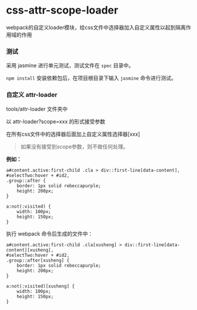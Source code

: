 # css-attr-scope-loader
webpack的自定义loader模块，给css文件中选择器加入自定义属性以起到隔离作用域的作用

### 测试

采用 jasmine 进行单元测试，测试文件在 `spec` 目录中。

`npm install` 安装依赖包后，在项目根目录下输入 `jasmine` 命令进行测试。

### 自定义 attr-loader
tools/attr-loader 文件夹中

以 attr-loader?scope=xxx 的形式接受参数

在所有css文件中的选择器后面加上自定义属性选择器[xxx]

> 如果没有接受到scope参数，则不做任何处理。

**例如：**
```
a#content.active:first-child .cla > div::first-line[data-content],
#selectTwo:hover + #id2,
.group::after {
    border: 1px solid rebeccapurple;
    height: 200px;
}

a:not(:visited) {
    width: 100px;
    height: 150px;
}
```

执行 webpack 命令后生成的文件中：
```
a#content.active:first-child .cla[xusheng] > div::first-line[data-content][xusheng],
#selectTwo:hover + #id2,
.group::after[xusheng] {
    border: 1px solid rebeccapurple;
    height: 200px;
}

a:not(:visited)[xusheng] {
    width: 100px;
    height: 150px;
}
```